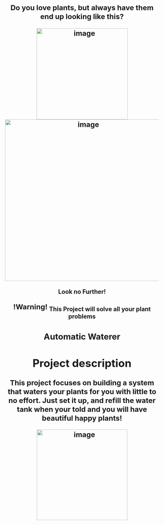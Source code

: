<h1 align="center"> <sub> Do you love plants, but always have them end up looking like this? 

<p align="center">
<img width="299" alt="image" src="https://user-images.githubusercontent.com/89661904/236704407-b3c708fd-3550-4f1b-8e71-5645bf7ebfcb.png"> <img width="530" alt="image" src="https://user-images.githubusercontent.com/89661904/236704478-69dfd48c-00a6-4b79-8df5-cdbd6248e2e8.png">
</p>

<sub> Look no Further! 
  

!Warning!
 <sub> This Project will solve all your plant problems 

   
### Automatic Waterer
   
## Project description

This project focuses on building a system that waters your plants for you with little to no effort. Just set it up, and refill the water tank when your told and you will have beautiful happy plants! 


<p align="center">
<img width="297" alt="image" src="https://user-images.githubusercontent.com/89661904/236705943-0a679097-da5c-462c-af3a-b335baf13629.png">
</p>
